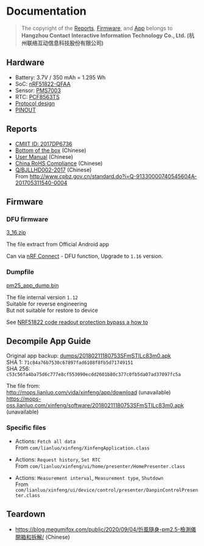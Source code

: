 # Documentation

> The copyright of the [Reports](#reports), [Firmware](#firmware), and [App](#decompile-app-guide) belongs to **Hangzhou Contact Interactive Information Technology Co., Ltd. (杭州联络互动信息科技股份有限公司)**

## Hardware

- Battery: 3.7V / 350 mAh = 1.295 Wh
- SoC: [nRF51822-QFAA](https://www.nordicsemi.com/Products/Low-power-short-range-wireless/nRF51822)
- Sensor: [PMS7003](http://www.plantower.com/en/content/?110.html)
- RTC: [PCF8563TS](https://www.nxp.com/products/:PCF8563)
- [Protocol design](protocol-design.md)
- [PINOUT](PINOUT.md)

## Reports

- [CMIIT ID: 2017DP6736](https://fccid.io/CMIIT-ID-2017DP6736)
- [Bottom of the box](dumps/BoxBottom.jpg) (Chinese)
- [User Manual](dumps/UserManual.pdf) (Chinese)
- [China RoHS Compliance](dumps/SJ_T_11364.png) (Chinese)
- [Q/BJLLHD002-2017](dumps/Q_BJLLHD002_2017.pdf) (Chinese)
  <br>From <http://www.cpbz.gov.cn/standard.do?i=Q-91330000740545604A-201705311540-0004>

## Firmware

### DFU firmware

[3_16.zip](firmware/3_16.zip)

The file extract from Official Android app

Can via [nRF Connect](https://play.google.com/store/apps/details?id=no.nordicsemi.android.mcp) - DFU function,
Upgrade to `1.16` version.

### Dumpfile

[pm25_app_dump.bin](firmware/pm25_app_dump.bin)

The file internal version `1.12`
<br>Suitable for reverse engineering
<br>But not suitable for restore to device

See [NRF51822 code readout protection bypass a how to](https://www.pentestpartners.com/security-blog/nrf51822-code-readout-protection-bypass-a-how-to/)

## Decompile App Guide

Original app backup: [dumps/20180211180753SFmSTILc83m0.apk](dumps/20180211180753SFmSTILc83m0.apk)
<br>SHA 1: `71c84a76b7530c67897fad6108f8fb5d71749151`
<br>SHA 256: `c53c56fa4ba75d6c777e8cf553090ecdd2601b80c377c0fb5da07ad37097fc5a`

The file from:
<br><http://mops.lianluo.com/vida/xinfeng/app/download> (unavailable)
<br><https://mops-oss.lianluo.com/xinfeng/software/20180211180753SFmSTILc83m0.apk> (unavailable)

### Specific files

- Actions: `Fetch all data`
  <br>From `com/lianluo/xinfeng/XinfengApplication.class`

- Actions: `Request history`, `Set RTC`
  <br>From `com/lianluo/xinfeng/ui/home/presenter/HomePresenter.class`

- Actions: `Measurement interval`, `Measurement type`, `Shutdown`
  <br>From `com/lianluo/xinfeng/ui/device/control/presenter/DanpinControlPresenter.class`

## Teardown

- <https://blog.megumifox.com/public/2020/09/04/忻風隨身-pm2.5-檢測儀開箱和拆解/> (Chinese)
